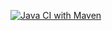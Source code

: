 [![Java CI with Maven](https://github.com/rajkundalia/online-store-saga-choreography/actions/workflows/maven.yml/badge.svg)](https://github.com/rajkundalia/online-store-saga-choreography/actions/workflows/maven.yml)
